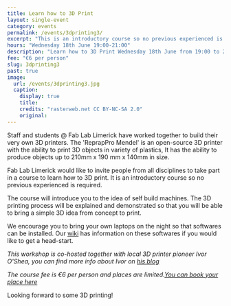 ```yaml
---
title: Learn how to 3D Print
layout: single-event
category: events
permalink: /events/3dprinting3/
excerpt: "This is an introductory course so no previous experienced is required. The 'ReprapPro Mendel' is an open-source 3D printer with the ability to print 3D objects in variety of plastics."
hours: "Wednesday 18th June 19:00-21:00"
description: "Learn how to 3D Print Wednesday 18th June from 19:00 to 21:00"
fee: "€6 per person"
slug: 3dprinting3
past: true
image:
  url: /events/3dprinting3.jpg
  caption:
    display: true
    title: 
    credits: "rasterweb.net CC BY-NC-SA 2.0"
    original: 
---
```


Staff and students @ Fab Lab Limerick have worked together to build their very own 3D printers. The 'ReprapPro Mendel' is an open-source 3D printer with the ability to print 3D objects in variety of plastics, It has the ability to produce objects up to 210mm x 190 mm x 140mm in size.

Fab Lab Limerick would like to invite people from all disciplines to take part in a course to learn how to 3D print. It is an introductory course so no previous experienced is required. 

The course will introduce you to the idea of self build machines. The 3D printing process will be explained and demonstrated so that you will be able to bring a simple 3D idea from concept to print. 

We encourage you to bring your own laptops on the night so that softwares can be installed. Our [wiki](https://github.com/FabLabLimerick/fablablimerick.github.io/wiki) has information on these softwares if you would like to get a head-start.

*This workshop is co-hosted together with local 3D printer pioneer Ivor O'Shea, you can find more info about Ivor on [his blog](http://numbersixreprap.blogspot.com.es)* 

*The course fee is €6 per person and places are limited.[You can book your place here](http://fablablimerick.ticketleap.com/introduction-to-3d-printing2/)*

Looking forward to some 3D printing!

